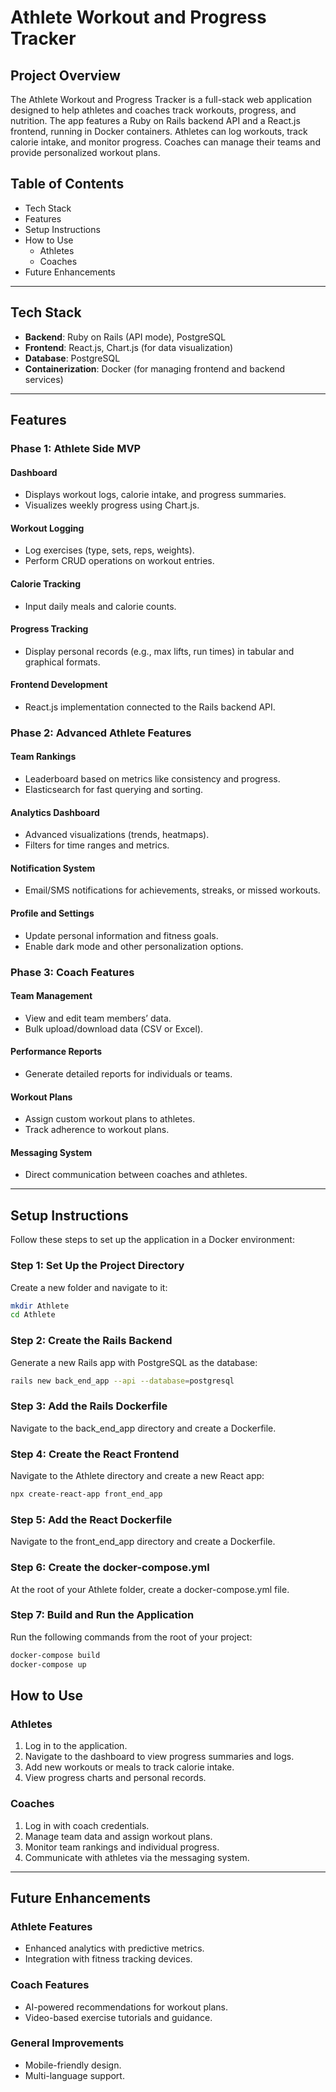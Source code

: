 # Athlete Workout and Progress Tracker

## Project Overview

The Athlete Workout and Progress Tracker is a full-stack web application designed to help athletes and coaches track workouts, progress, and nutrition. The app features a Ruby on Rails backend API and a React.js frontend, running in Docker containers. Athletes can log workouts, track calorie intake, and monitor progress. Coaches can manage their teams and provide personalized workout plans.

## Table of Contents

- Tech Stack
- Features
- Setup Instructions
- How to Use
  - Athletes
  - Coaches
- Future Enhancements

---

## Tech Stack

- **Backend**: Ruby on Rails (API mode), PostgreSQL
- **Frontend**: React.js, Chart.js (for data visualization)
- **Database**: PostgreSQL
- **Containerization**: Docker (for managing frontend and backend services)

---

## Features

### Phase 1: Athlete Side MVP

#### Dashboard
- Displays workout logs, calorie intake, and progress summaries.
- Visualizes weekly progress using Chart.js.

#### Workout Logging
- Log exercises (type, sets, reps, weights).
- Perform CRUD operations on workout entries.

#### Calorie Tracking
- Input daily meals and calorie counts.

#### Progress Tracking
- Display personal records (e.g., max lifts, run times) in tabular and graphical formats.

#### Frontend Development
- React.js implementation connected to the Rails backend API.

### Phase 2: Advanced Athlete Features

#### Team Rankings
- Leaderboard based on metrics like consistency and progress.
- Elasticsearch for fast querying and sorting.

#### Analytics Dashboard
- Advanced visualizations (trends, heatmaps).
- Filters for time ranges and metrics.

#### Notification System
- Email/SMS notifications for achievements, streaks, or missed workouts.

#### Profile and Settings
- Update personal information and fitness goals.
- Enable dark mode and other personalization options.

### Phase 3: Coach Features

#### Team Management
- View and edit team members’ data.
- Bulk upload/download data (CSV or Excel).

#### Performance Reports
- Generate detailed reports for individuals or teams.

#### Workout Plans
- Assign custom workout plans to athletes.
- Track adherence to workout plans.

#### Messaging System
- Direct communication between coaches and athletes.

---

## Setup Instructions

Follow these steps to set up the application in a Docker environment:

### Step 1: Set Up the Project Directory
Create a new folder and navigate to it:
```bash
mkdir Athlete
cd Athlete
```

### Step 2: Create the Rails Backend
Generate a new Rails app with PostgreSQL as the database:
```bash
rails new back_end_app --api --database=postgresql
```

### Step 3: Add the Rails Dockerfile
Navigate to the back_end_app directory and create a Dockerfile.

### Step 4: Create the React Frontend
Navigate to the Athlete directory and create a new React app:
```bash
npx create-react-app front_end_app
```

### Step 5: Add the React Dockerfile
Navigate to the front_end_app directory and create a Dockerfile.

### Step 6: Create the docker-compose.yml
At the root of your Athlete folder, create a docker-compose.yml file.

### Step 7: Build and Run the Application
Run the following commands from the root of your project:
```bash
docker-compose build
docker-compose up
```

## How to Use

### Athletes
1. Log in to the application.
2. Navigate to the dashboard to view progress summaries and logs.
3. Add new workouts or meals to track calorie intake.
4. View progress charts and personal records.

### Coaches
1. Log in with coach credentials.
2. Manage team data and assign workout plans.
3. Monitor team rankings and individual progress.
4. Communicate with athletes via the messaging system.

---

## Future Enhancements

### Athlete Features
- Enhanced analytics with predictive metrics.
- Integration with fitness tracking devices.

### Coach Features
- AI-powered recommendations for workout plans.
- Video-based exercise tutorials and guidance.

### General Improvements
- Mobile-friendly design.
- Multi-language support.

